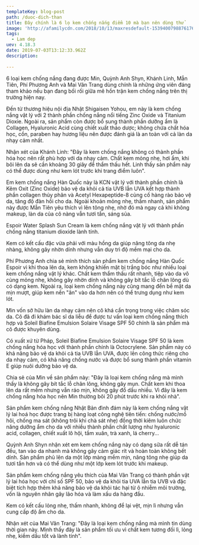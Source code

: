 ```yaml
---
templateKey: blog-post
path: /duoc-dich-than
title: Đây chính là 6 lọ kem chống nắng điểm 10 mà bạn nên dùng thử
image: 'http://afamilycdn.com/2018/10/13/maxresdefault-15394007988761762969644.jpg' 
tags:
  - Lam dep
uev: 4.18.3
date: 2019-07-03T13:12:33.962Z
description:
 
---
```


6 loại kem chống nắng đang được Min, Quỳnh Anh Shyn, Khánh Linh, Mẫn Tiên, Phí Phương Anh và Mai Vân Trang dùng chính là những ứng viên đáng tham khảo nếu bạn đang bối rối giữa mê hồn trận kem chống nắng trên thị trường hiện nay.


Đến từ thương hiệu nội địa Nhật Shigaisen Yohou, em này là kem chống nắng vật lý với 2 thành phần chống nắng nổi tiếng Zinc Oxide và Titanium Dioxie. Ngoài ra, sản phẩm còn được bổ sung thành phần dưỡng ẩm là Collagen, Hyaluronic Acid cùng chiết xuất thảo dược; không chứa chất hóa học, cồn, paraben hay hương liệu nên được đánh giá là an toàn với cả làn da nhạy cảm nhất.

Nhận xét của Khánh Linh: "Đây là kem chống nắng không có thành phần hóa học nên rất phù hợp với da nhạy cảm. Chất kem mỏng nhẹ, hơi ẩm, khi bôi lên da sẽ cần khoảng 30 giây để thẩm thấu hết. Linh thấy sản phẩm này có thể được dùng như kem lót trước khi trang điểm luôn".

Em kem chống nắng Hàn Quốc này là KCN vật lý với thành phần chính là Kẽm Oxit (Zinc Oxide) bảo vệ da khỏi cả tia UVB lẫn UVA kết hợp thành phần collagen thủy phân và Acetyl Hexapeptide-8 củng cố hàng rào bảo vệ da, tăng độ đàn hồi cho da. Ngoài khoản mỏng nhẹ, thấm nhanh, sản phẩm này được Mẫn Tiên yêu thích vì lên tông nhẹ, nhờ đó mà ngay cả khi không makeup, làn da của cô nàng vẫn tươi tắn, sáng sủa.

Espoir Water Splash Sun Cream là kem chống nắng vật lý với thành phần chống nắng titanium dioxide lành tính.

Kem có kết cấu đặc vừa phải với màu hồng da giúp nâng tông da nhẹ nhàng, không gây nhờn dính nhưng vẫn duy trì độ mềm mại cho da.

Phí Phương Anh chia sẻ mình thích sản phẩm kem chống nắng Hàn Quốc Espoir vì khi thoa lên da, kem không khiến mặt bị trắng bóc như nhiều loại kem chống nắng vật lý khác. Chất kem thẩm thấu rất nhanh, tiệp vào da vô cùng mỏng nhẹ, không gây nhờn dính và không gây bít tắc lỗ chân lông dù có dạng kem. Ngoài ra, loại kem chống nắng này cũng mang đến bề mặt da mịn mượt, giúp kem nền "ăn" vào da hơn nên có thể trưng dụng như kem lót.

Min vốn sở hữu làn da nhạy cảm nên cô khá cẩn trọng trong việc chăm sóc da. Cô đã đi khám bác sĩ da liễu để được tư vấn loại kem chống nắng thích hợp và Soleil Biafine Emulsion Solaire Visage SPF 50 chính là sản phẩm mà cô được khuyên dùng.

Có xuất xứ từ Pháp, Soleil Biafine Emulsion Solaire Visage SPF 50 là kem chống nắng hóa học với thành phần chính là Octocrylene. Sản phẩm này có khả năng bảo vệ da khỏi cả tia UVB lẫn UVA, được lên công thức riêng cho da nhạy cảm, có khả năng chống nước và được bổ sung thành phần vitamin E giúp nuôi dưỡng bảo vệ da.

Chia sẻ của Min về sản phẩm này: "Đây là loại kem chống nắng mà mình thấy là không gây bít tắc lỗ chân lông, không gây mụn. Chất kem khi thoa lên da rất mềm nhưng vẫn ráo mịn, không gây đổ dầu nhiều. Vì đây là kem chống nắng hóa học nên Min thường bôi 20 phút trước khi ra khỏi nhà".

Sản phẩm kem chống nắng Nhật Bản đình đám này là kem chống nắng vật lý lai hoá học được trang bị hàng loạt công nghệ tiên tiến: chống nước/mồ hôi, chống ma sát (không trôi khi chà sát nhẹ) đồng thời kiêm luôn chức năng dưỡng ẩm cho da với nhiều thành phần chất lượng như hyaluronic acid, collagen, chiết xuất lô hội, tầm xuân, trà xanh, lá cherry...

Quỳnh Anh Shyn nhận xét em kem chống nắng này có dạng sữa rất dễ tán đều, tan vào da nhanh mà không gây cảm giác rít và hoàn toàn không bết dính. Sản phẩm phủ lên da một lớp màng mềm mịn, nâng tông nhẹ giúp da tươi tắn hơn và có thể dùng như một lớp kem lót trước khi makeup.

Sản phẩm kem chống nắng yêu thích của Mai Vân Trang có thành phần vật lý lai hóa học với chỉ số SPF 50, bảo vệ da khỏi tia UVA lẫn tia UVB và đặc biệt tích hợp thêm khả năng bảo vệ da khỏi tác hại từ ô nhiễm môi trường, vốn là nguyên nhân gây lão hóa và làm xấu da hàng đầu.

Kem có kết cấu lỏng nhẹ, thấm nhanh, không để lại vệt, mịn lì nhưng vẫn cung cấp độ ẩm cho da.

Nhận xét của Mai Vân Trang: "Đây là loại kem chống nắng mà mình tin dùng thời gian này. Mình thấy đây là sản phẩm tối ưu vì chất kem tương đối lì, lỏng nhẹ, kiềm dầu tốt và lành tính".
